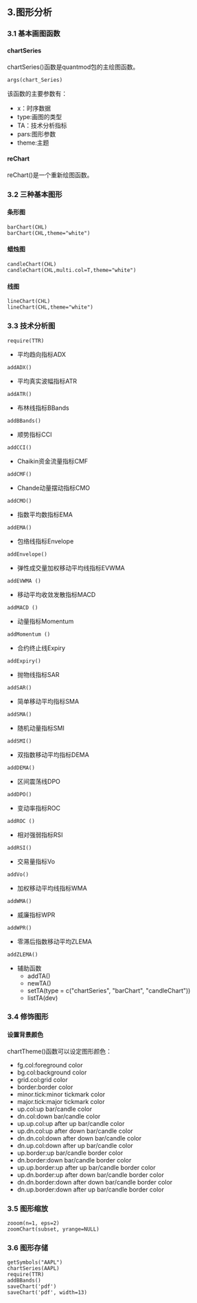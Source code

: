 ## 3.图形分析

### 3.1 基本画图函数

#### chartSeries


chartSeries()函数是quantmod包的主绘图函数。


`
args(chart_Series)
`

该函数的主要参数有：

* x：时序数据
* type:画图的类型
* TA：技术分析指标
* pars:图形参数
* theme:主题

#### reChart

reChart()是一个重新绘图函数。

### 3.2 三种基本图形
#### 条形图

```
barChart(CHL)
barChart(CHL,theme="white")
```

#### 蜡烛图

```
candleChart(CHL)
candleChart(CHL,multi.col=T,theme="white")
```

#### 线图

```
lineChart(CHL)
lineChart(CHL,theme="white")
```


### 3.3 技术分析图
```
require(TTR)
```
* 平均趋向指标ADX

```
addADX()
```

* 平均真实波幅指标ATR

```
addATR()
```

* 布林线指标BBands

```
addBBands()
```

* 顺势指标CCI

```
addCCI()
```

* Chaikin资金流量指标CMF

```
addCMF()
```

* Chande动量摆动指标CMO

```
addCMO()
```

* 指数平均数指标EMA

```
addEMA()
```

* 包络线指标Envelope

```
addEnvelope()
```

* 弹性成交量加权移动平均线指标EVWMA

```
addEVWMA ()
```

* 移动平均收敛发散指标MACD

```
addMACD ()
```

* 动量指标Momentum

```
addMomentum ()
```

* 合约终止线Expiry

```
addExpiry()
```

* 抛物线指标SAR

```
addSAR()
```

* 简单移动平均指标SMA

```
addSMA()
```

* 随机动量指标SMI

```
addSMI()
```

* 双指数移动平均指标DEMA

```
addDEMA()
```

* 区间震荡线DPO

```
addDPO()
```

* 变动率指标ROC

```
addROC ()
```

* 相对强弱指标RSI

```
addRSI()
```

* 交易量指标Vo

```
addVo()
```

* 加权移动平均线指标WMA

```
addWMA()
```

* 威廉指标WPR

```
addWPR()
```

* 零滞后指数移动平均ZLEMA

```
addZLEMA()
```

* 辅助函数
  * addTA()
  * newTA()
  * setTA(type = c("chartSeries", "barChart", "candleChart"))
  * listTA(dev)

### 3.4 修饰图形

#### 设置背景颜色

chartTheme()函数可以设定图形颜色：

* fg.col:foreground color
* bg.col:background color
* grid.col:grid color
* border:border color
* minor.tick:minor tickmark color
* major.tick:major tickmark color
* up.col:up bar/candle color
* dn.col:down bar/candle color
* up.up.col:up after up bar/candle color
* up.dn.col:up after down bar/candle color
* dn.dn.col:down after down bar/candle color
* dn.up.col:down after up bar/candle color
* up.border:up bar/candle border color
* dn.border:down bar/candle border color
* up.up.border:up after up bar/candle border color
* up.dn.border:up after down bar/candle border color
* dn.dn.border:down after down bar/candle border color
* dn.up.border:down after up bar/candle border color 

### 3.5 图形缩放

```
zooom(n=1, eps=2)
zoomChart(subset, yrange=NULL)
```

### 3.6  图形存储

```
getSymbols("AAPL")
chartSeries(AAPL)
require(TTR)
addBBands()
saveChart('pdf')
saveChart('pdf', width=13)
```
